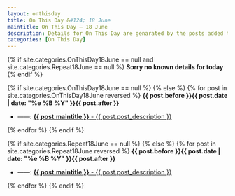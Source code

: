 ```yaml
---
layout: onthisday
title: On This Day &#124; 18 June
maintitle: On This Day — 18 June
description: Details for On This Day are genarated by the posts added to the website so the content is subject to changes/updates over time.
categories: [On This Day]
---
```


{% if site.categories.OnThisDay18June == null and site.categories.Repeat18June == null %}
<strong>Sorry no known details for today</strong>
{% endif %}

{% if site.categories.OnThisDay18June == null %}
{% else %}
{% for post in site.categories.OnThisDay18June reversed %}
<strong>{{ post.before }}{{ post.date | date: "%e %B %Y" }}{{ post.after }}</strong>
<ul>
<li> ——: <a href="{{ post.url }}"><strong>{{ post.maintitle }}</strong> - {{ post.post_description }}</a></li>
</ul>
{% endfor %}
{% endif %}

{% if site.categories.Repeat18June == null %}
{% else %}
{% for post in site.categories.Repeat18June reversed %}
<strong>{{ post.before }}{{ post.date | date: "%e %B %Y" }}{{ post.after }}</strong>
<ul>
<li> ——: <a href="{{ post.url }}"><strong>{{ post.maintitle }}</strong> - {{ post.post_description }}</a></li>
</ul>
{% endfor %}
{% endif %}
